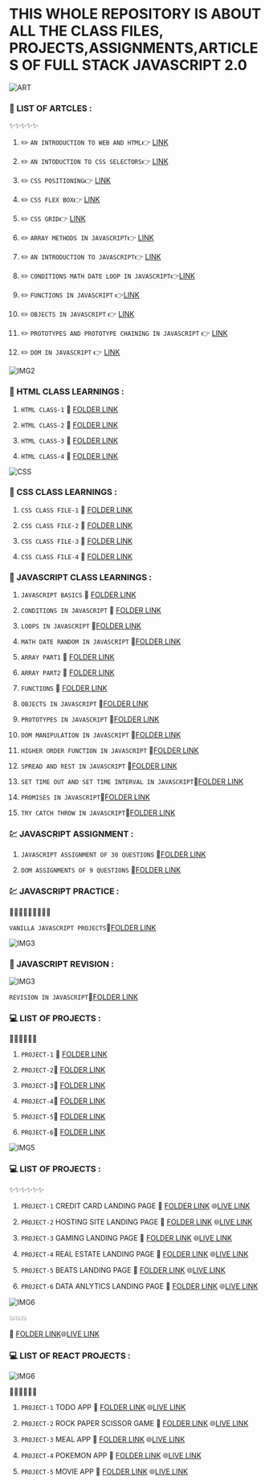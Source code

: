 # THIS WHOLE REPOSITORY IS ABOUT ALL THE CLASS FILES, PROJECTS,ASSIGNMENTS,ARTICLES OF FULL STACK JAVASCRIPT 2.0

![ART](https://img.shields.io/badge/ARTICLES-WRITTEN-red)

### 📝 LIST OF ARTCLES : 

:sparkles::sparkles::sparkles::sparkles::sparkles:

1. :pencil2:  `AN INTRODUCTION TO WEB AND HTML`:point_right: [LINK](https://kapil2.hashnode.dev/an-introduction-to-web-and-html)

1. :pencil2:  `AN INTODUCTION TO CSS SELECTORS`:point_right: [LINK](https://kapil2.hashnode.dev/introduction-to-css-selectors)

1. :pencil2: `CSS POSITIONING`:point_right: [LINK](https://kapil2.hashnode.dev/css-positioning)

1. :pencil2: `CSS FLEX BOX`:point_right: [LINK](https://kapil2.hashnode.dev/css-flex-box)

1. :pencil2: `CSS GRID`:point_right: [LINK](https://kapil2.hashnode.dev/css-grid-a-two-dimensional-layout)

1. :pencil2: `ARRAY METHODS IN JAVASCRIPT`:point_right: [LINK](https://kapil2.hashnode.dev/array-methods-in-java-script)

1. :pencil2: `AN INTRODUCTION TO JAVASCRIPT`:point_right: [LINK](https://kapil2.hashnode.dev/an-introduction-to-java-script)

1. :pencil2: `CONDITIONS MATH DATE LOOP IN JAVASCRIPT`:point_right:[LINK](https://kapil2.hashnode.dev/conditions-math-date-loops-in-javascript)

1. :pencil2: `FUNCTIONS IN JAVASCRIPT` :point_right:[LINK](https://kapil2.hashnode.dev/functions-in-java-script)

1. :pencil2: `OBJECTS IN JAVASCRIPT` :point_right: [LINK](https://kapil2.hashnode.dev/objects-in-java-script)

1.  :pencil2: `PROTOTYPES AND PROTOTYPE CHAINING IN JAVASCRIPT` :point_right: [LINK](https://kapil2.hashnode.dev/prototype-and-prototype-chaining-in-java-script)

1. :pencil2: `DOM IN JAVASCRIPT` :point_right: [LINK](https://kapil2.hashnode.dev/dom-document-object-model)



![IMG2](https://img.shields.io/badge/HTML-LEARNINGS-red)

### :green_book: HTML CLASS LEARNINGS :

1. `HTML CLASS-1` :file_folder: [FOLDER LINK](https://github.com/kapilsarkar/CLS01_HTML)

1. `HTML CLASS-2` :file_folder: [FOLDER LINK](https://github.com/kapilsarkar/CLS02_HTML)

1. `HTML CLASS-3` :file_folder: [FOLDER LINK](https://github.com/kapilsarkar/CLS03_HTML)

1. `HTML CLASS-4` :file_folder:  [FOLDER LINK](https://github.com/kapilsarkar/FSJS2.0/tree/main/HTML%20CLASS%20FILES)

![CSS](https://img.shields.io/badge/CSS-LEARNINGS-red)


### :green_book: CSS CLASS LEARNINGS :

1. `CSS CLASS FILE-1` :file_folder: [FOLDER LINK](https://github.com/kapilsarkar/CLS01_CSS)

1. `CSS CLASS FILE-2` :file_folder: [FOLDER LINK](https://github.com/kapilsarkar/CLS02_CSS)

1. `CSS CLASS FILE-3` :file_folder: [FOLDER LINK](https://github.com/kapilsarkar/CLS03_CSS)

1. `CSS CLASS FILE-4` :file_folder: [FOLDER LINK](https://github.com/kapilsarkar/CLS04_CSS)


### :green_book: JAVASCRIPT CLASS LEARNINGS :


1. `JAVASCRIPT BASICS` :file_folder: [FOLDER LINK](https://github.com/kapilsarkar/FSJS2.0/tree/main/JAVASCRIPT%20CLASS%20FILES/JS_01)

1.  `CONDITIONS IN JAVASCRIPT` :file_folder: [FOLDER LINK](https://github.com/kapilsarkar/FSJS2.0/tree/main/JAVASCRIPT%20CLASS%20FILES/JS_02)

1. `LOOPS IN JAVASCRIPT`  :file_folder:[FOLDER LINK](https://github.com/kapilsarkar/FSJS2.0/tree/main/JAVASCRIPT%20CLASS%20FILES/LOOPS)

1. `MATH DATE RANDOM IN JAVASCRIPT` :file_folder:[FOLDER LINK](https://github.com/kapilsarkar/FSJS2.0/tree/main/JAVASCRIPT%20CLASS%20FILES/MATH%20DATE%20RANDOM)

1. `ARRAY PART1` :file_folder: [FOLDER LINK](https://github.com/kapilsarkar/FSJS2.0/tree/main/JAVASCRIPT%20CLASS%20FILES/ARRAY)

1. `ARRAY PART2` :file_folder: [FOLDER LINK](https://github.com/kapilsarkar/FSJS2.0/tree/main/JAVASCRIPT%20CLASS%20FILES/ARRAY2)

1. `FUNCTIONS` :file_folder: [FOLDER LINK](https://github.com/kapilsarkar/FSJS2.0/tree/main/JAVASCRIPT%20CLASS%20FILES/FUNCTIONS)

1. `OBJECTS IN JAVASCRIPT` :file_folder:[FOLDER LINK](https://github.com/kapilsarkar/FSJS2.0/tree/main/JAVASCRIPT%20CLASS%20FILES/OBJECTS)

1. `PROTOTYPES IN JAVASCRIPT` :file_folder:[FOLDER LINK](https://github.com/kapilsarkar/FSJS2.0/tree/main/JAVASCRIPT%20CLASS%20FILES/PROTOTYPES)

1. `DOM MANIPULATION IN JAVASCRIPT` :file_folder:[FOLDER LINK](https://github.com/kapilsarkar/FSJS2.0/tree/main/JAVASCRIPT%20CLASS%20FILES/DOM)


1. `HIGHER ORDER FUNCTION IN JAVASCRIPT`
:file_folder:[FOLDER LINK](https://github.com/kapilsarkar/FSJS2.0/tree/main/JAVASCRIPT%20CLASS%20FILES/HOF)


1. `SPREAD AND REST IN JAVASCRIPT`
:file_folder:[FOLDER LINK](https://github.com/kapilsarkar/FSJS2.0/tree/main/JAVASCRIPT%20CLASS%20FILES/SPREAD%20AND%20REST)


1. `SET TIME OUT AND SET TIME INTERVAL IN JAVASCRIPT`:file_folder:[FOLDER LINK](https://github.com/kapilsarkar/FSJS2.0/tree/main/JAVASCRIPT%20CLASS%20FILES/SET%20TIME%20OUT)


1. `PROMISES IN JAVASCRIPT`:file_folder:[FOLDER LINK](https://github.com/kapilsarkar/FSJS2.0/tree/main/JAVASCRIPT%20CLASS%20FILES/PROMISES)


1. `TRY CATCH THROW IN JAVASCRIPT`:file_folder:[FOLDER LINK](https://github.com/kapilsarkar/FSJS2.0/tree/main/JAVASCRIPT%20CLASS%20FILES/TRY%20CATCH%20THROW)

 
 ### :chart: JAVASCRIPT ASSIGNMENT :

 1. `JAVASCRIPT ASSIGNMENT OF 30 QUESTIONS` :file_folder:[FOLDER LINK](https://github.com/kapilsarkar/FSJS2.0/tree/main/JAVASCRIPT%20ASSIGNMENTS)


 1. `DOM ASSIGNMENTS OF 9 QUESTIONS` :file_folder:[FOLDER LINK](https://github.com/kapilsarkar/FSJS2.0/tree/main/DOM%20ASSIGNMENTS)


 ### :chart: JAVASCRIPT PRACTICE : 

 :butter::butter::butter::butter::butter::butter::butter::butter::butter:
 
 `VANILLA JAVASCRIPT PROJECTS`:file_folder:[FOLDER LINK](https://github.com/kapilsarkar/FSJS2.0/tree/main/JS%20PRACTICE)

![IMG3](https://img.shields.io/badge/HTML%20AND%20CSS-PROJECTS-brightgreen)


### :green_book: JAVASCRIPT REVISION :

![IMG3](https://img.shields.io/badge/JAVASCRIPT-REVISION-brightgreen)


 `REVISION IN JAVASCRIPT`:file_folder:[FOLDER LINK](https://github.com/kapilsarkar/FSJS2.0/tree/main/JAVASCRIPT%20REVISION)

### 💻 LIST OF PROJECTS :


:star2::star2::star2::star2::star2::star2:


1. `PROJECT-1` :file_folder: [FOLDER LINK](https://github.com/kapilsarkar/HTML_CSS_PROJECTS_SET01/tree/main/FSJS%202.0%20Project%2001)

1. `PROJECT-2`:file_folder: [FOLDER LINK](https://github.com/kapilsarkar/HTML_CSS_PROJECTS_SET01/tree/main/FSJS%202.0%20Project%2002)

1.  `PROJECT-3`:file_folder: [FOLDER LINK](https://github.com/kapilsarkar/HTML_CSS_PROJECTS_SET01/tree/main/FSJS%202.0%20Project%2003)

1. `PROJECT-4`:file_folder: [FOLDER LINK](https://github.com/kapilsarkar/HTML_CSS_PROJECTS_SET02/tree/main/FSJS%202.0%20Project%2001)

1. `PROJECT-5`:file_folder: [FOLDER LINK](https://github.com/kapilsarkar/HTML_CSS_PROJECTS_SET02/tree/main/FSJS%202.0%20Project%2002)

1. `PROJECT-6`:file_folder: [FOLDER LINK](https://github.com/kapilsarkar/HTML_CSS_PROJECTS_SET02/tree/main/FSJS%202.0%20Project%2003)

![IMG5](https://img.shields.io/badge/HTML%20AND%20CSS-EXTRA%20PROJECTS-orange)

### 💻 LIST OF PROJECTS :

:sparkles::sparkles::sparkles::sparkles::sparkles::sparkles:

1. `PROJECT-1` CREDIT CARD LANDING PAGE :file_folder: [FOLDER LINK](https://github.com/kapilsarkar/HTML-CSS-EXTRA-PROJECTS) :globe_with_meridians:[LIVE LINK](https://meek-cocada-cec154.netlify.app)

1. `PROJECT-2` HOSTING SITE LANDING PAGE :file_folder: [FOLDER LINK](https://github.com/kapilsarkar/HOSTING-SITE) :globe_with_meridians:[LIVE LINK](https://63a9ab5935a1fb22719f81fb--helpful-bublanina-e1134b.netlify.app)

1. `PROJECT-3` GAMING  LANDING PAGE :file_folder: [FOLDER LINK](https://github.com/kapilsarkar/GAMING) :globe_with_meridians:[LIVE LINK](https://63ad956000db1c2a5114ae2c--comforting-kleicha-7a9018.netlify.app)

1. `PROJECT-4` REAL ESTATE  LANDING PAGE :file_folder: [FOLDER LINK](https://github.com/kapilsarkar/REAL-ESTATE) :globe_with_meridians:[LIVE LINK](https://63b0232bb07b3718fff698d5--endearing-paletas-c2c690.netlify.app)

1. `PROJECT-5` BEATS  LANDING PAGE :file_folder: [FOLDER LINK](https://github.com/kapilsarkar/BEATS) :globe_with_meridians:[LIVE LINK](https://63b3d3bb1cc5112932d1b693--superb-elf-100af1.netlify.app)

1. `PROJECT-6` DATA ANLYTICS LANDING PAGE :file_folder: [FOLDER LINK](https://github.com/kapilsarkar/FSJS2.0/tree/main/HTML%20CSS%20PROJECTS/DATA%20ANALYTICS) :globe_with_meridians:[LIVE LINK](https://fsjs-2-0-p90zttlrn-kapilsarkar.vercel.app)

![IMG6](https://img.shields.io/badge/TAIWIND%20ROJECT-ON%20VS%20CODE%20CLONE-yellow)

:boom::boom::boom:

:file_folder:
[FOLDER LINK](https://github.com/kapilsarkar/TAILWIND-PROJECT-VSCODE):globe_with_meridians:[LIVE LINK](https://tailwind-project-vscode.vercel.app)


### 💻 LIST OF REACT PROJECTS :

![IMG6](https://img.shields.io/badge/REACT-PROJECTS-red)

:star2::star2::star2::star2::star2::star2:

1. `PROJECT-1` TODO APP :file_folder: [FOLDER LINK](https://github.com/kapilsarkar/FSJS2.0/tree/main/REACT%20ASSIGNMENTS/todo-app) :globe_with_meridians:[LIVE LINK](https://kapiltodapp.netlify.app/) 


1. `PROJECT-2` ROCK PAPER SCISSOR GAME :file_folder: [FOLDER LINK](https://github.com/kapilsarkar/FSJS2.0/tree/main/REACT%20ASSIGNMENTS/rock-paper-scissor-app) :globe_with_meridians:[LIVE LINK](https://animated-longma-c2ea47.netlify.app/) 


1. `PROJECT-3` MEAL APP :file_folder: [FOLDER LINK](https://github.com/kapilsarkar/FSJS2.0/tree/main/REACT%20ASSIGNMENTS/meal-app) :globe_with_meridians:[LIVE LINK](https://kapilmealdb.netlify.app/)


1. `PROJECT-4` POKEMON APP :file_folder: [FOLDER LINK](https://github.com/kapilsarkar/FSJS2.0/tree/main/REACT%20ASSIGNMENTS/pokemon-app) :globe_with_meridians:[LIVE LINK](https://elaborate-custard-e034a2.netlify.app/)


1. `PROJECT-5` MOVIE APP :file_folder: [FOLDER LINK](https://github.com/kapilsarkar/FSJS2.0/tree/main/REACT%20ASSIGNMENTS/movie-app) :globe_with_meridians:[LIVE LINK](https://quiet-macaron-ae3034.netlify.app/)





 




